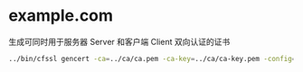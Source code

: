 # example.com

生成可同时用于服务器 Server 和客户端 Client 双向认证的证书

```sh
../bin/cfssl gencert -ca=../ca/ca.pem -ca-key=../ca/ca-key.pem -config=../ca-config.json csr.json | cfssljson -bare example.com
```
